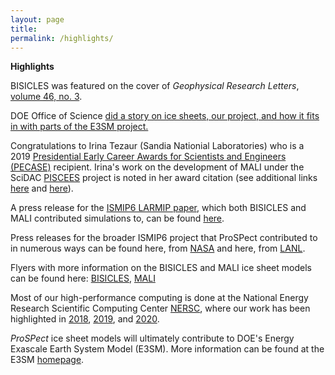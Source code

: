 ```yaml
---
layout: page
title: 
permalink: /highlights/
---
```


**Highlights**

BISICLES was featured on the cover of *Geophysical Research Letters*, [volume 46, no. 3](https://agupubs.onlinelibrary.wiley.com/doi/pdf/10.1002/grl.57643).

DOE Office of Science [did a story on ice sheets, our project, and how it fits in with parts of the E3SM project.](https://www.energy.gov/science/articles/simulating-ice-bottom-world-modeling-antarctic-ice-sheets) 

Congratulations to Irina Tezaur (Sandia Nationial Laboratories) who is a 2019 [Presidential Early Career Awards for Scientists and Engineers (PECASE)](https://www.energy.gov/nnsa/articles/11-nnsa-employees-receive-highest-honor-early-career-scientists-and-engineers?fbclid=IwAR1gVTwdoJhEG5MD9bbjvT3KRN6qVVQtL5HSrQr8ds6-wfLH4n5_CHIyzew) recipient. Irina's work on the development of MALI under the SciDAC [PISCEES](https://climatemodeling.science.energy.gov/projects/predicting-ice-sheet-and-climate-evolution-extreme-scales-piscees) project is noted in her award citation (see additional links [here](https://www.sandia.gov/~ikalash/_assets/Communicator.html) and [here](https://www.energy.gov/articles/secretary-perry-congratulates-recipients-presidential-early-career-award-scientists-and)).   

A press release for the [ISMIP6 LARMIP paper](https://www.earth-syst-dynam.net/11/35/2020/esd-11-35-2020.pdf), which both BISICLES and MALI contributed simulations to, can be found [here](https://www.egu.eu/news/605/the-antarctica-factor-model-uncertainties-reveal-upcoming-sea-level-risk/).  

Press releases for the broader ISMIP6 project that ProSPect contributed to in numerous ways can be found here, from [NASA](https://www.nasa.gov/feature/goddard/2020/emissions-could-add-15-inches-to-2100-sea-level-rise-nasa-led-study-finds) and here, from [LANL](https://www.lanl.gov/discover/news-release-archive/2020/September/0917-ice-sheets.php).  

Flyers with more information on the BISICLES and MALI ice sheet models can be found here: [BISICLES](https://e3sm.org/wp-content/uploads/2018/08/ResearchHighlight_BISICLES.pdf), [MALI](https://climatemodeling.science.energy.gov/sites/default/files/technical-highlights/TechnicalHighlight_MALI.pdf)

Most of our high-performance computing is done at the National Energy Research Scientific Computing Center [NERSC](https://www.nersc.gov/about/), where our work has been highlighted in [2018](https://www.nersc.gov/assets/Science-Highlights-Presentations/NERSC-Highlights-2018-3-FINAL.pdf), [2019](https://www.nersc.gov/assets/Science-Highlights-Presentations/NERSC-Science-Highlights-R20191016.pdf), and [2020](https://www.nersc.gov/science/science-highlights-presentations/).

*ProSPect* ice sheet models will ultimately contribute to DOE's Energy Exascale Earth System Model (E3SM). More information can be found at the E3SM [homepage](https://e3sm.org/).
